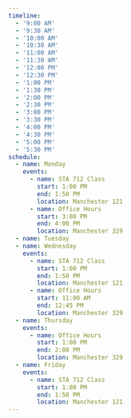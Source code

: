 ```yaml
---
timeline:
  - '9:00 AM'
  - '9:30 AM'
  - '10:00 AM'
  - '10:30 AM'
  - '11:00 AM'
  - '11:30 AM'
  - '12:00 PM'
  - '12:30 PM'
  - '1:00 PM'
  - '1:30 PM'
  - '2:00 PM'
  - '2:30 PM'
  - '3:00 PM'
  - '3:30 PM'
  - '4:00 PM'
  - '4:30 PM'
  - '5:00 PM'
  - '5:30 PM'
schedule:
  - name: Monday
    events:
      - name: STA 712 Class
        start: 1:00 PM
        end: 1:50 PM
        location: Manchester 121
      - name: Office Hours
        start: 3:00 PM
        end: 4:00 PM
        location: Manchester 329
  - name: Tuesday
  - name: Wednesday
    events:
      - name: STA 712 Class
        start: 1:00 PM
        end: 1:50 PM
        location: Manchester 121
      - name: Office Hours
        start: 11:00 AM
        end: 12:45 PM
        location: Manchester 329
  - name: Thursday
    events:
      - name: Office Hours
        start: 1:00 PM
        end: 2:00 PM
        location: Manchester 329
  - name: Friday
    events:
      - name: STA 712 Class
        start: 1:00 PM
        end: 1:50 PM
        location: Manchester 121
---
```

